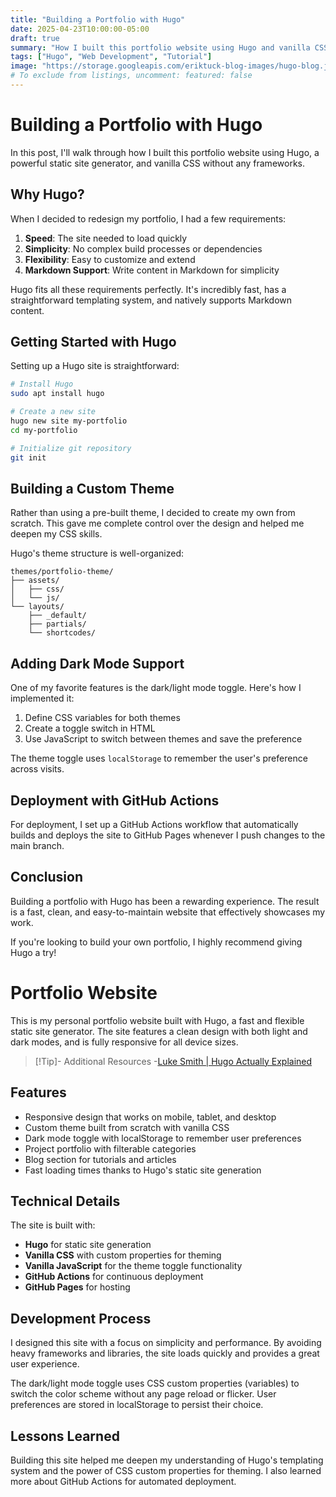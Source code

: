 ```yaml
---
title: "Building a Portfolio with Hugo"
date: 2025-04-23T10:00:00-05:00
draft: true
summary: "How I built this portfolio website using Hugo and vanilla CSS"
tags: ["Hugo", "Web Development", "Tutorial"]
image: "https://storage.googleapis.com/eriktuck-blog-images/hugo-blog.jpg"
# To exclude from listings, uncomment: featured: false
---
```


# Building a Portfolio with Hugo

In this post, I'll walk through how I built this portfolio website using Hugo, a powerful static site generator, and vanilla CSS without any frameworks.

## Why Hugo?

When I decided to redesign my portfolio, I had a few requirements:

1. **Speed**: The site needed to load quickly
2. **Simplicity**: No complex build processes or dependencies
3. **Flexibility**: Easy to customize and extend
4. **Markdown Support**: Write content in Markdown for simplicity

Hugo fits all these requirements perfectly. It's incredibly fast, has a straightforward templating system, and natively supports Markdown content.

## Getting Started with Hugo

Setting up a Hugo site is straightforward:

```bash
# Install Hugo
sudo apt install hugo

# Create a new site
hugo new site my-portfolio
cd my-portfolio

# Initialize git repository
git init
```

## Building a Custom Theme

Rather than using a pre-built theme, I decided to create my own from scratch. This gave me complete control over the design and helped me deepen my CSS skills.

Hugo's theme structure is well-organized:

```
themes/portfolio-theme/
├── assets/
│   ├── css/
│   └── js/
└── layouts/
    ├── _default/
    ├── partials/
    └── shortcodes/
```

## Adding Dark Mode Support

One of my favorite features is the dark/light mode toggle. Here's how I implemented it:

1. Define CSS variables for both themes
2. Create a toggle switch in HTML
3. Use JavaScript to switch between themes and save the preference

The theme toggle uses `localStorage` to remember the user's preference across visits.

## Deployment with GitHub Actions

For deployment, I set up a GitHub Actions workflow that automatically builds and deploys the site to GitHub Pages whenever I push changes to the main branch.

## Conclusion

Building a portfolio with Hugo has been a rewarding experience. The result is a fast, clean, and easy-to-maintain website that effectively showcases my work.

If you're looking to build your own portfolio, I highly recommend giving Hugo a try!



# Portfolio Website

This is my personal portfolio website built with Hugo, a fast and flexible static site generator. The site features a clean design with both light and dark modes, and is fully responsive for all device sizes.

> [!Tip]- Additional Resources
> -[Luke Smith | Hugo Actually Explained](https://youtu.be/ZFL09qhKi5I?si=seTAhxL_lI5QnLsx)

## Features

- Responsive design that works on mobile, tablet, and desktop
- Custom theme built from scratch with vanilla CSS
- Dark mode toggle with localStorage to remember user preferences
- Project portfolio with filterable categories
- Blog section for tutorials and articles
- Fast loading times thanks to Hugo's static site generation

## Technical Details

The site is built with:

- **Hugo** for static site generation
- **Vanilla CSS** with custom properties for theming
- **Vanilla JavaScript** for the theme toggle functionality
- **GitHub Actions** for continuous deployment
- **GitHub Pages** for hosting

## Development Process

I designed this site with a focus on simplicity and performance. By avoiding heavy frameworks and libraries, the site loads quickly and provides a great user experience.

The dark/light mode toggle uses CSS custom properties (variables) to switch the color scheme without any page reload or flicker. User preferences are stored in localStorage to persist their choice.

## Lessons Learned

Building this site helped me deepen my understanding of Hugo's templating system and the power of CSS custom properties for theming. I also learned more about GitHub Actions for automated deployment.